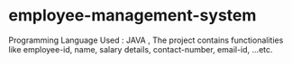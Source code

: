 # employee-management-system
Programming Language Used : JAVA , The project contains functionalities like employee-id, name, salary details, contact-number, email-id, ...etc.
